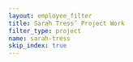 ```yaml
---
layout: employee_filter
title: Sarah Tress’ Project Work
filter_type: project
name: sarah-tress
skip_index: true
---
```

